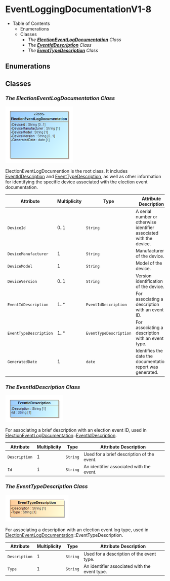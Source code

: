 # EventLoggingDocumentationV1-8

- Table of Contents
  - Enumerations
  - Classes
    - *The **[ElectionEventLogDocumentation](#_16_9_c0802fe_1373998775830_299520_2116)** Class*
    - *The **[EventIdDescription](#_16_9_c0802fe_1373996817517_272063_1501)** Class*
    - *The **[EventTypeDescription](#_18_2_43401a7_1459795591545_309185_4461)** Class*

## Enumerations

## Classes

### <a name="_16_9_c0802fe_1373998775830_299520_2116"></a>*The **ElectionEventLogDocumentation** Class*

![Image of ElectionEventLogDocumentation](Election_Event_Logging_documentation_UML_documentation_files/_16_9_c0802fe_1373998774598_571664_2115.png)

ElectionEventLogDocumention is the root class. It includes [EventIdDescription](#_16_9_c0802fe_1373996817517_272063_1501) and [EventTypeDescription](#_18_2_43401a7_1459795591545_309185_4461), as well as other information for identifying the specific device associated with the election event documentation.

Attribute | Multiplicity | Type | Attribute Description
--------- | ------------ | ---- | ---------------------
<a name="_16_9_f2e0365_1375898077639_261665_2348"></a>`DeviceId`|0..1|`String`|A serial number or otherwise identifier associated with the device.
<a name="_18_2_43401a7_1448918078516_548548_4357"></a>`DeviceManufacturer`|1|`String`|Manufacturer of the device.
<a name="_18_2_43401a7_1449599140217_283811_4458"></a>`DeviceModel`|1|`String`|Model of the device.
<a name="_18_2_43401a7_1458242870949_712588_4466"></a>`DeviceVersion`|0..1|`String`|Version identification of the device.
<a name="_16_9_c0802fe_1374064398579_889747_1879"></a>`EventIdDescription`|1..*|`EventIdDescription`|For associating a description with an event ID.
<a name="_18_2_43401a7_1459795685676_276063_4496"></a>`EventTypeDescription`|1..*|`EventTypeDescription`|For associating a description with an event type.
<a name="_17_0_2_4_c0802fe_1377194442331_435875_2187"></a>`GeneratedDate`|1|`date`|Identifies the date the documentation report was generated.


### <a name="_16_9_c0802fe_1373996817517_272063_1501"></a>*The **EventIdDescription** Class*

![Image of EventIdDescription](Election_Event_Logging_documentation_UML_documentation_files/_16_9_c0802fe_1373996816799_682999_1500.png)

For associating a brief description with an election event ID, used in [ElectionEventLogDocumentation](#_16_9_c0802fe_1373998775830_299520_2116)::[EventIdDescription](#_16_9_c0802fe_1374064398579_889747_1879).

Attribute | Multiplicity | Type | Attribute Description
--------- | ------------ | ---- | ---------------------
<a name="_17_0_2_4_c0802fe_1377195635357_173228_2381"></a>`Description`|1|`String`|Used for a brief description of the event.
<a name="_17_0_2_4_c0802fe_1377195615848_618029_2379"></a>`Id`|1|`String`|An identifier associated with the event.


### <a name="_18_2_43401a7_1459795591545_309185_4461"></a>*The **EventTypeDescription** Class*

![Image of EventTypeDescription](Election_Event_Logging_documentation_UML_documentation_files/_18_2_43401a7_1459795591571_359384_4462.png)

For associating a description with an election event log type, used in [ElectionEventLogDocumentation](#_16_9_c0802fe_1373998775830_299520_2116)::EventTypeDescription.

Attribute | Multiplicity | Type | Attribute Description
--------- | ------------ | ---- | ---------------------
<a name="_18_2_43401a7_1459795629548_422576_4483"></a>`Description`|1|`String`|Used for a description of the event type.
<a name="_18_2_43401a7_1459795656001_794403_4487"></a>`Type`|1|`String`|An identifier associated with the event type.


